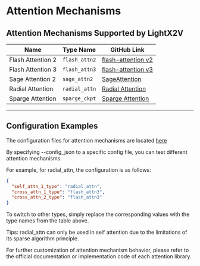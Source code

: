 # Attention Mechanisms

## Attention Mechanisms Supported by LightX2V

| Name               | Type Name        | GitHub Link |
|--------------------|------------------|-------------|
| Flash Attention 2  | `flash_attn2`    | [flash-attention v2](https://github.com/Dao-AILab/flash-attention) |
| Flash Attention 3  | `flash_attn3`    | [flash-attention v3](https://github.com/Dao-AILab/flash-attention) |
| Sage Attention 2   | `sage_attn2`     | [SageAttention](https://github.com/thu-ml/SageAttention) |
| Radial Attention   | `radial_attn`    | [Radial Attention](https://github.com/mit-han-lab/radial-attention) |
| Sparge Attention   | `sparge_ckpt`     | [Sparge Attention](https://github.com/thu-ml/SpargeAttn) |

---

## Configuration Examples

The configuration files for attention mechanisms are located [here](https://github.com/ModelTC/lightx2v/tree/main/configs/attentions)

By specifying --config_json to a specific config file, you can test different attention mechanisms.

For example, for radial_attn, the configuration is as follows:

```json
{
  "self_attn_1_type": "radial_attn",
  "cross_attn_1_type": "flash_attn3",
  "cross_attn_2_type": "flash_attn3"
}
```

To switch to other types, simply replace the corresponding values with the type names from the table above.

Tips: radial_attn can only be used in self attention due to the limitations of its sparse algorithm principle.

For further customization of attention mechanism behavior, please refer to the official documentation or implementation code of each attention library.
